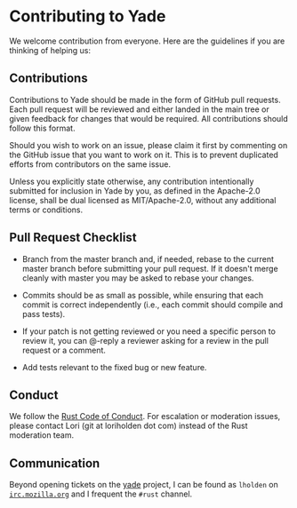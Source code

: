 # Contributing to Yade

We welcome contribution from everyone. Here are the guidelines if you are
thinking of helping us:

## Contributions

Contributions to Yade should be made in the form of GitHub pull
requests. Each pull request will be reviewed and either landed in the main
tree or given feedback for changes that would be required. All contributions
should follow this format.

Should you wish to work on an issue, please claim it first by commenting on
the GitHub issue that you want to work on it. This is to prevent duplicated
efforts from contributors on the same issue.

Unless you explicitly state otherwise, any contribution intentionally
submitted for inclusion in Yade by you, as defined in the Apache-2.0
license, shall be dual licensed as MIT/Apache-2.0, without any additional
terms or conditions.

## Pull Request Checklist

- Branch from the master branch and, if needed, rebase to the current master
  branch before submitting your pull request. If it doesn't merge cleanly with
  master you may be asked to rebase your changes.

- Commits should be as small as possible, while ensuring that each commit is
  correct independently (i.e., each commit should compile and pass tests).

- If your patch is not getting reviewed or you need a specific person to review
  it, you can @-reply a reviewer asking for a review in the pull request or a
  comment.

- Add tests relevant to the fixed bug or new feature.

## Conduct

We follow the [Rust Code of Conduct](https://www.rust-lang.org/conduct.html).
For escalation or moderation issues, please contact Lori (git at loriholden dot
com) instead of the Rust moderation team.

## Communication

Beyond opening tickets on the
[yade](https://github.com/lholden/yade) project, I can be
found as `lholden` on [`irc.mozilla.org`](https://wiki.mozilla.org/IRC) and I
frequent the `#rust` channel.
